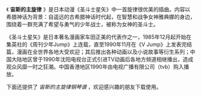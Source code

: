 

《 **宙斯的主旋律**
》是日本动漫《圣斗士星矢》中一首旋律很优美的插曲。内容以希腊神话为背景：自遥远的古希腊神话时代起，在智慧和战争女神雅典娜的身边，围绕着一群充满了希望与勇气的少年战士，被称为女神的圣斗士。

《圣斗士星矢》是日本著名漫画家车田正美的代表作之一，1985年12月起开始在集英社的《周刊少年Jump》上连载，直至1990年11月在《V
Jump》上发表完结篇，漫画在全世界各地大受欢迎；其后推出各种动画以及小说故事等衍生系列；中国大陆地区曾于1990年沈阳电视台正式引进TV动画后各地方频道相继播出，造成观众风靡一时之狂潮。中国香港地区1990年由电视广播有限公司（tvb）购入播放。

下面还提供了 _宙斯的主旋律钢琴谱_ ，欢迎感兴趣的朋友下载使用。

